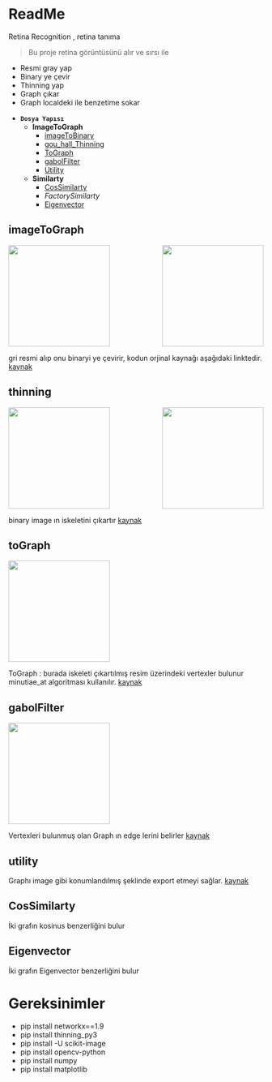 # ReadMe 
Retina Recognition , retina tanıma
> Bu proje retina görüntüsünü alır ve sırsı ile

* Resmi gray yap
* Binary ye çevir
* Thinning yap
* Graph çıkar
* Graph localdeki ile benzetime sokar



- **`Dosya Yapısı`**
    - **ImageToGraph**
      - [imageToBinary](#imageToGraph)  
      - [gou_hall_Thinning](#thinning)
      - [ToGraph](#toGraph)
      - [gabolFilter](#gabolFilter)
      - [Utility](#utility)
    - **Similarty**
      - [CosSimilarty](#CosSimilarty)
      - _FactorySimilarty_
      - [Eigenvector](#Eigenvector)
    


## imageToGraph
<img src="https://github.com/cantek41/RetinaRecognition/blob/master/image/A01_1.jpg" align="right" width="200">
<img src="https://github.com/cantek41/RetinaRecognition/blob/master/image/A01_1_bloodvessel.png"   width="200">

gri resmi alıp onu binaryi ye çevirir, kodun orjinal kaynağı aşağıdaki linktedir. 
[kaynak](https://github.com/getsanjeev/retina-features/blob/master/bloodvessels.py)




## thinning
<img src="https://github.com/cantek41/RetinaRecognition/blob/master/image/wwws4.png" align="right"   width="200">
<img src="https://github.com/cantek41/RetinaRecognition/blob/master/image/graphh.png"   width="200">

binary image ın iskeletini çıkartır 
[kaynak](https://github.com/tastyminerals/thinning_py3)


## toGraph
<img src="https://github.com/cantek41/RetinaRecognition/blob/master/image/wwwsde.png"   width="200">

ToGraph : burada iskeleti çıkartılmış resim üzerindeki vertexler bulunur
minutiae_at algoritması kullanılır.
[kaynak](https://github.com/rtshadow/biometrics/blob/master/crossing_number.py)



## gabolFilter
<img src="https://github.com/cantek41/RetinaRecognition/blob/master/image/wwwsd.png"   width="200">


Vertexleri bulunmuş olan Graph ın edge lerini belirler
[kaynak](http://scikit-image.org/docs/dev/auto_examples/edges/plot_skeleton.html#sphx-glr-auto-examples-edges-plot-skeleton-py)



## utility
Graphı image gibi konumlandılmış şeklinde export etmeyi sağlar.
[kaynak](https://github.com/05dirnbe/nefi.git)

## CosSimilarty
İki grafın kosinus benzerliğini bulur

## Eigenvector
İki grafın Eigenvector benzerliğini bulur 


# Gereksinimler
* pip install networkx==1.9
* pip install thinning_py3
* pip install -U scikit-image
* pip install opencv-python
* pip install numpy
* pip install matplotlib

